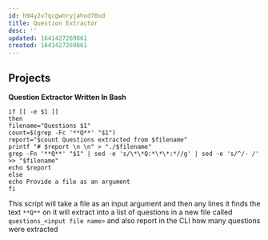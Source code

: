 ```yaml
---
id: h94y2v7qcgwnryjahod70ud
title: Question Extractor
desc: ''
updated: 1641427269861
created: 1641427269861
---
```



## Projects

**Question Extractor Written In Bash**

```shell
if [[ -e $1 ]]
then
filename="Questions $1"
count=$(grep -Fc '**Q**' "$1")
report="$count Questions extracted from $filename"
printf "# $report \n \n" > "./$filename"
grep -Fn '**Q**' "$1" | sed -e 's/\*\*Q:*\*\*:*//g' | sed -e 's/^/- /' >> "$filename"
echo $report
else
echo Provide a file as an argument
fi
```

This script will take a file as an input argument and then any lines it finds the text `**Q**` on it will extract into a list of questions in a new file called `questions_<input file name>` and also report in the CLI how many questions were extracted

